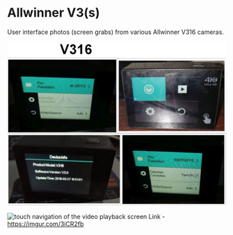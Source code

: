 # Allwinner V3(s)

User interface photos (screen grabs) from various Allwinner V316 cameras.

![Settings menu screens](allwinner-v316-screens.jpg)

![touch navigation of the video playback screen](https://i.imgur.com/3iCR2fb.gif)
Link - https://imgur.com/3iCR2fb
